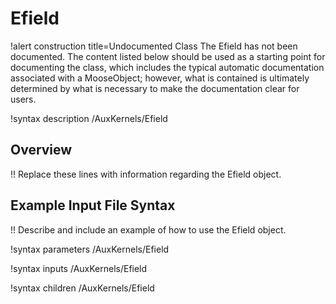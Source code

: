 # Efield

!alert construction title=Undocumented Class
The Efield has not been documented. The content listed below should be used as a starting point for
documenting the class, which includes the typical automatic documentation associated with a
MooseObject; however, what is contained is ultimately determined by what is necessary to make the
documentation clear for users.

!syntax description /AuxKernels/Efield

## Overview

!! Replace these lines with information regarding the Efield object.

## Example Input File Syntax

!! Describe and include an example of how to use the Efield object.

!syntax parameters /AuxKernels/Efield

!syntax inputs /AuxKernels/Efield

!syntax children /AuxKernels/Efield
